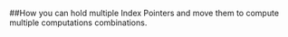  ##How you can hold multiple Index Pointers and move them to compute multiple computations combinations.